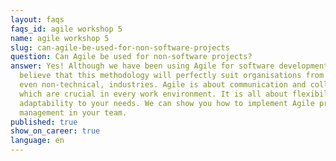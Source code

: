 ```yaml
---
layout: faqs
faqs_id: agile workshop 5
name: agile workshop 5
slug: can-agile-be-used-for-non-software-projects
question: Can Agile be used for non-software projects?
answer: Yes! Although we have been using Agile for software development, we
  believe that this methodology will perfectly suit organisations from other,
  even non-technical, industries. Agile is about communication and collaboration
  which are crucial in every work environment. It is all about flexibility and
  adaptability to your needs. We can show you how to implement Agile project
  management in your team.
published: true
show_on_career: true
language: en
---
```

